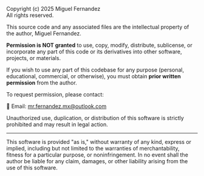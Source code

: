 Copyright (c) 2025 Miguel Fernandez  
All rights reserved.

This source code and any associated files are the intellectual property of the author, Miguel Fernandez.

**Permission is NOT granted** to use, copy, modify, distribute, sublicense, or incorporate any part of this code or its derivatives into other software, projects, or materials.

If you wish to use any part of this codebase for any purpose (personal, educational, commercial, or otherwise), you must obtain **prior written permission** from the author.

To request permission, please contact:

📧 Email: mr.fernandez.mx@outlook.com

Unauthorized use, duplication, or distribution of this software is strictly prohibited and may result in legal action.

---

This software is provided "as is," without warranty of any kind, express or implied, including but not limited to the warranties of merchantability, fitness for a particular purpose, or noninfringement. In no event shall the author be liable for any claim, damages, or other liability arising from the use of this software.
